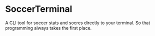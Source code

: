 # SoccerTerminal

A CLI tool for soccer stats and socres directly to your terminal. So that programming always takes the first place.

